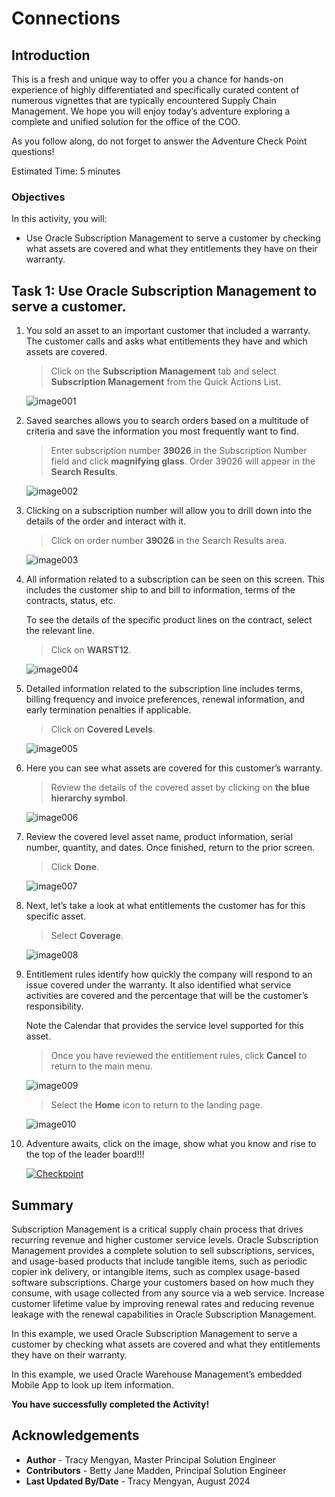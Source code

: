 # Connections

## Introduction

This is a fresh and unique way to offer you a chance for hands-on experience of highly differentiated and specifically curated content of numerous vignettes that are typically encountered Supply Chain Management. We hope you will enjoy today’s adventure exploring a complete and unified solution for the office of the COO.

As you follow along, do not forget to answer the Adventure Check Point questions! 


Estimated Time: 5 minutes


### Objectives

In this activity, you will:
* Use Oracle Subscription Management to serve a customer by checking what assets are covered and what they entitlements they have on their warranty.  
 



## Task 1: Use Oracle Subscription Management to serve a customer.

1. You sold an asset to an important customer that included a warranty.  The customer calls and asks what entitlements they have and which assets are covered.

    > Click on the **Subscription Management** tab and select **Subscription Management** from the Quick Actions List.

    ![image001](images/image001.png)



2. Saved searches allows you to search orders based on a multitude of criteria and save the information you most frequently want to find.

    > Enter subscription number **39026** in the Subscription Number field and click **magnifying glass**.   Order 39026 will appear in the **Search Results**.

    ![image002](images/image002.png)





3. Clicking on a subscription number will allow you to drill down into the details of the order and interact with it.

    > Click on order number **39026** in the Search Results area.

    ![image003](images/image003.png)



4. All information related to a subscription can be seen on this screen.  This includes the customer ship to and bill to information, terms of the contracts, status, etc.

    To see the details of the specific product lines on the contract, select the relevant line. 

    > Click on **WARST12**.

    ![image004](images/image004.png)



5. Detailed information related to the subscription line includes terms, billing frequency and invoice preferences, renewal information, and early termination penalties if applicable.

    > Click on **Covered Levels**.

    ![image005](images/image005.png)



6. Here you can see what assets are covered for this customer’s warranty.

    > Review the details of the covered asset by clicking on **the blue hierarchy symbol**.

    ![image006](images/image006.png)



7. Review the covered level asset name, product information, serial number, quantity, and dates.  Once finished, return to the prior screen.

    > Click **Done**.

    ![image007](images/image007.png)



8. Next, let’s take a look at what entitlements the customer has for this specific asset.

    > Select **Coverage**.

    ![image008](images/image008.png)



9. Entitlement rules identify how quickly the company will respond to an issue covered under the warranty.  It also identified what service activities are covered and the percentage that will be the customer’s responsibility.

    Note the Calendar that provides the service level supported for this asset.

    > Once you have reviewed the entitlement rules, click **Cancel** to return to the main menu.

    ![image009](images/image009.png)

    > Select the **Home** icon to return to the landing page.

    ![image010](images/image010.png)



10. Adventure awaits, click on the image, show what you know and rise to the top of the leader board!!!

    [![Checkpoint](images/cloud-adventure-checkpoint-image.png)](https://apex.oracle.com/pls/apex/f?p=159406:20:::::QN:8) 




## Summary

Subscription Management is a critical supply chain process that drives recurring revenue and higher customer service levels. Oracle Subscription Management provides a complete solution to sell subscriptions, services, and usage-based products that include tangible items, such as periodic copier ink delivery, or intangible items, such as complex usage-based software subscriptions.  Charge your customers based on how much they consume, with usage collected from any source via a web service.  Increase customer lifetime value by improving renewal rates and reducing revenue leakage with the renewal capabilities in Oracle Subscription Management.

In this example, we used Oracle Subscription Management to serve a customer by checking what assets are covered and what they entitlements they have on their warranty.  

In this example, we used Oracle Warehouse Management’s embedded Mobile App to look up item information.  

**You have successfully completed the Activity!**






## Acknowledgements
* **Author** - Tracy Mengyan, Master Principal Solution Engineer
* **Contributors** -  Betty Jane Madden, Principal Solution Engineer
* **Last Updated By/Date** - Tracy Mengyan, August 2024

